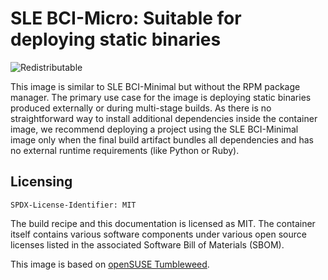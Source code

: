 # SLE BCI-Micro: Suitable for deploying static binaries
![Redistributable](https://img.shields.io/badge/Redistributable-Yes-green)

This image is similar to SLE BCI-Minimal but without the RPM package manager.
The primary use case for the image is deploying static binaries produced
externally or during multi-stage builds. As there is no straightforward
way to install additional dependencies inside the container image,
we recommend deploying a project using the SLE BCI-Minimal image only
when the final build artifact bundles all dependencies and has no
external runtime requirements (like Python or Ruby).

## Licensing
`SPDX-License-Identifier: MIT`

The build recipe and this documentation is licensed as MIT.
The container itself contains various software components under various open source licenses listed in the associated
Software Bill of Materials (SBOM).

This image is based on [openSUSE Tumbleweed](https://get.opensuse.org/tumbleweed/).
